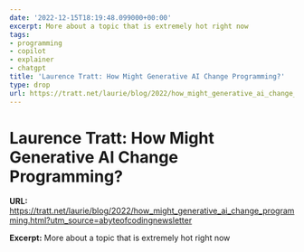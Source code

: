 ```yaml
---
date: '2022-12-15T18:19:48.099000+00:00'
excerpt: More about a topic that is extremely hot right now
tags:
- programming
- copilot
- explainer
- chatgpt
title: 'Laurence Tratt: How Might Generative AI Change Programming?'
type: drop
url: https://tratt.net/laurie/blog/2022/how_might_generative_ai_change_programming.html?utm_source=abyteofcodingnewsletter
---
```


# Laurence Tratt: How Might Generative AI Change Programming?

**URL:** https://tratt.net/laurie/blog/2022/how_might_generative_ai_change_programming.html?utm_source=abyteofcodingnewsletter

**Excerpt:** More about a topic that is extremely hot right now
